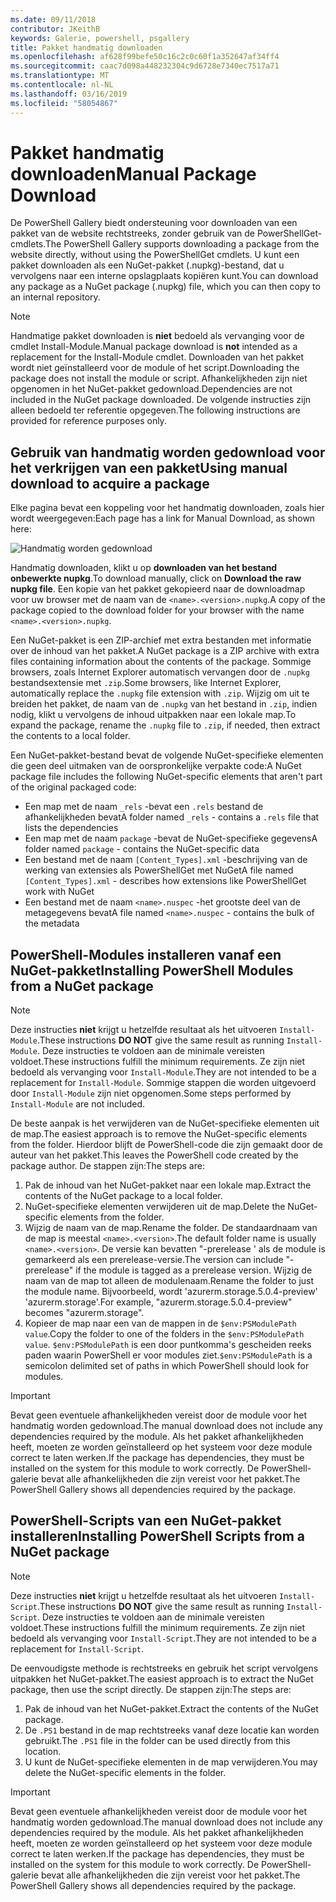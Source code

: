 ```yaml
---
ms.date: 09/11/2018
contributor: JKeithB
keywords: Galerie, powershell, psgallery
title: Pakket handmatig downloaden
ms.openlocfilehash: af628f99befe50c16c2c0c60f1a352647af34ff4
ms.sourcegitcommit: caac7d098a448232304c9d6728e7340ec7517a71
ms.translationtype: MT
ms.contentlocale: nl-NL
ms.lasthandoff: 03/16/2019
ms.locfileid: "58054867"
---
```

# <a name="manual-package-download"></a><span data-ttu-id="90e24-103">Pakket handmatig downloaden</span><span class="sxs-lookup"><span data-stu-id="90e24-103">Manual Package Download</span></span>

<span data-ttu-id="90e24-104">De PowerShell Gallery biedt ondersteuning voor downloaden van een pakket van de website rechtstreeks, zonder gebruik van de PowerShellGet-cmdlets.</span><span class="sxs-lookup"><span data-stu-id="90e24-104">The PowerShell Gallery supports downloading a package from the website directly, without using the PowerShellGet cmdlets.</span></span> <span data-ttu-id="90e24-105">U kunt een pakket downloaden als een NuGet-pakket (.nupkg)-bestand, dat u vervolgens naar een interne opslagplaats kopiëren kunt.</span><span class="sxs-lookup"><span data-stu-id="90e24-105">You can download any package as a NuGet package (.nupkg) file, which you can then copy to an internal repository.</span></span>

> [!NOTE]
> <span data-ttu-id="90e24-106">Handmatige pakket downloaden is **niet** bedoeld als vervanging voor de cmdlet Install-Module.</span><span class="sxs-lookup"><span data-stu-id="90e24-106">Manual package download is **not** intended as a replacement for the Install-Module cmdlet.</span></span>
> <span data-ttu-id="90e24-107">Downloaden van het pakket wordt niet geïnstalleerd voor de module of het script.</span><span class="sxs-lookup"><span data-stu-id="90e24-107">Downloading the package does not install the module or script.</span></span> <span data-ttu-id="90e24-108">Afhankelijkheden zijn niet opgenomen in het NuGet-pakket gedownload.</span><span class="sxs-lookup"><span data-stu-id="90e24-108">Dependencies are not included in the NuGet package downloaded.</span></span> <span data-ttu-id="90e24-109">De volgende instructies zijn alleen bedoeld ter referentie opgegeven.</span><span class="sxs-lookup"><span data-stu-id="90e24-109">The following instructions are provided for reference purposes only.</span></span>

## <a name="using-manual-download-to-acquire-a-package"></a><span data-ttu-id="90e24-110">Gebruik van handmatig worden gedownload voor het verkrijgen van een pakket</span><span class="sxs-lookup"><span data-stu-id="90e24-110">Using manual download to acquire a package</span></span>

<span data-ttu-id="90e24-111">Elke pagina bevat een koppeling voor het handmatig downloaden, zoals hier wordt weergegeven:</span><span class="sxs-lookup"><span data-stu-id="90e24-111">Each page has a link for Manual Download, as shown here:</span></span>

![Handmatig worden gedownload](../../Images/packagedisplaypagewithpseditions.png)

<span data-ttu-id="90e24-113">Handmatig downloaden, klikt u op **downloaden van het bestand onbewerkte nupkg**.</span><span class="sxs-lookup"><span data-stu-id="90e24-113">To download manually, click on **Download the raw nupkg file**.</span></span> <span data-ttu-id="90e24-114">Een kopie van het pakket gekopieerd naar de downloadmap voor uw browser met de naam van de `<name>.<version>.nupkg`.</span><span class="sxs-lookup"><span data-stu-id="90e24-114">A copy of the package copied to the download folder for your browser with the name `<name>.<version>.nupkg`.</span></span>

<span data-ttu-id="90e24-115">Een NuGet-pakket is een ZIP-archief met extra bestanden met informatie over de inhoud van het pakket.</span><span class="sxs-lookup"><span data-stu-id="90e24-115">A NuGet package is a ZIP archive with extra files containing information about the contents of the package.</span></span> <span data-ttu-id="90e24-116">Sommige browsers, zoals Internet Explorer automatisch vervangen door de `.nupkg` bestandsextensie met `.zip`.</span><span class="sxs-lookup"><span data-stu-id="90e24-116">Some browsers, like Internet Explorer, automatically replace the `.nupkg` file extension with `.zip`.</span></span> <span data-ttu-id="90e24-117">Wijzig om uit te breiden het pakket, de naam van de `.nupkg` van het bestand in `.zip`, indien nodig, klikt u vervolgens de inhoud uitpakken naar een lokale map.</span><span class="sxs-lookup"><span data-stu-id="90e24-117">To expand the package, rename the `.nupkg` file to `.zip`, if needed, then extract the contents to a local folder.</span></span>

<span data-ttu-id="90e24-118">Een NuGet-pakket-bestand bevat de volgende NuGet-specifieke elementen die geen deel uitmaken van de oorspronkelijke verpakte code:</span><span class="sxs-lookup"><span data-stu-id="90e24-118">A NuGet package file includes the following NuGet-specific elements that aren't part of the original packaged code:</span></span>

- <span data-ttu-id="90e24-119">Een map met de naam `_rels` -bevat een `.rels` bestand de afhankelijkheden bevat</span><span class="sxs-lookup"><span data-stu-id="90e24-119">A folder named `_rels` - contains a `.rels` file that lists the dependencies</span></span>
- <span data-ttu-id="90e24-120">Een map met de naam `package` -bevat de NuGet-specifieke gegevens</span><span class="sxs-lookup"><span data-stu-id="90e24-120">A folder named `package` - contains the NuGet-specific data</span></span>
- <span data-ttu-id="90e24-121">Een bestand met de naam `[Content_Types].xml` -beschrijving van de werking van extensies als PowerShellGet met NuGet</span><span class="sxs-lookup"><span data-stu-id="90e24-121">A file named `[Content_Types].xml` - describes how extensions like PowerShellGet work with NuGet</span></span>
- <span data-ttu-id="90e24-122">Een bestand met de naam `<name>.nuspec` -het grootste deel van de metagegevens bevat</span><span class="sxs-lookup"><span data-stu-id="90e24-122">A file named `<name>.nuspec` - contains the bulk of the metadata</span></span>

## <a name="installing-powershell-modules-from-a-nuget-package"></a><span data-ttu-id="90e24-123">PowerShell-Modules installeren vanaf een NuGet-pakket</span><span class="sxs-lookup"><span data-stu-id="90e24-123">Installing PowerShell Modules from a NuGet package</span></span>

> [!NOTE]
> <span data-ttu-id="90e24-124">Deze instructies **niet** krijgt u hetzelfde resultaat als het uitvoeren `Install-Module`.</span><span class="sxs-lookup"><span data-stu-id="90e24-124">These instructions **DO NOT** give the same result as running `Install-Module`.</span></span> <span data-ttu-id="90e24-125">Deze instructies te voldoen aan de minimale vereisten voldoet.</span><span class="sxs-lookup"><span data-stu-id="90e24-125">These instructions fulfill the minimum requirements.</span></span> <span data-ttu-id="90e24-126">Ze zijn niet bedoeld als vervanging voor `Install-Module`.</span><span class="sxs-lookup"><span data-stu-id="90e24-126">They are not intended to be a replacement for `Install-Module`.</span></span> <span data-ttu-id="90e24-127">Sommige stappen die worden uitgevoerd door `Install-Module` zijn niet opgenomen.</span><span class="sxs-lookup"><span data-stu-id="90e24-127">Some steps performed by `Install-Module` are not included.</span></span>

<span data-ttu-id="90e24-128">De beste aanpak is het verwijderen van de NuGet-specifieke elementen uit de map.</span><span class="sxs-lookup"><span data-stu-id="90e24-128">The easiest approach is to remove the NuGet-specific elements from the folder.</span></span> <span data-ttu-id="90e24-129">Hierdoor blijft de PowerShell-code die zijn gemaakt door de auteur van het pakket.</span><span class="sxs-lookup"><span data-stu-id="90e24-129">This leaves the PowerShell code created by the package author.</span></span> <span data-ttu-id="90e24-130">De stappen zijn:</span><span class="sxs-lookup"><span data-stu-id="90e24-130">The steps are:</span></span>

1. <span data-ttu-id="90e24-131">Pak de inhoud van het NuGet-pakket naar een lokale map.</span><span class="sxs-lookup"><span data-stu-id="90e24-131">Extract the contents of the NuGet package to a local folder.</span></span>
2. <span data-ttu-id="90e24-132">NuGet-specifieke elementen verwijderen uit de map.</span><span class="sxs-lookup"><span data-stu-id="90e24-132">Delete the NuGet-specific elements from the folder.</span></span>
3. <span data-ttu-id="90e24-133">Wijzig de naam van de map.</span><span class="sxs-lookup"><span data-stu-id="90e24-133">Rename the folder.</span></span> <span data-ttu-id="90e24-134">De standaardnaam van de map is meestal `<name>.<version>`.</span><span class="sxs-lookup"><span data-stu-id="90e24-134">The default folder name is usually `<name>.<version>`.</span></span> <span data-ttu-id="90e24-135">De versie kan bevatten "-prerelease ' als de module is gemarkeerd als een prerelease-versie.</span><span class="sxs-lookup"><span data-stu-id="90e24-135">The version can include "-prerelease" if the module is tagged as a prerelease version.</span></span> <span data-ttu-id="90e24-136">Wijzig de naam van de map tot alleen de modulenaam.</span><span class="sxs-lookup"><span data-stu-id="90e24-136">Rename the folder to just the module name.</span></span> <span data-ttu-id="90e24-137">Bijvoorbeeld, wordt 'azurerm.storage.5.0.4-preview' 'azurerm.storage'.</span><span class="sxs-lookup"><span data-stu-id="90e24-137">For example, "azurerm.storage.5.0.4-preview" becomes "azurerm.storage".</span></span>
4. <span data-ttu-id="90e24-138">Kopieer de map naar een van de mappen in de `$env:PSModulePath value`.</span><span class="sxs-lookup"><span data-stu-id="90e24-138">Copy the folder to one of the folders in the `$env:PSModulePath value`.</span></span> <span data-ttu-id="90e24-139">`$env:PSModulePath` is een door puntkomma's gescheiden reeks paden waarin PowerShell er voor modules ziet.</span><span class="sxs-lookup"><span data-stu-id="90e24-139">`$env:PSModulePath` is a semicolon delimited set of paths in which PowerShell should look for modules.</span></span>

> [!IMPORTANT]
> <span data-ttu-id="90e24-140">Bevat geen eventuele afhankelijkheden vereist door de module voor het handmatig worden gedownload.</span><span class="sxs-lookup"><span data-stu-id="90e24-140">The manual download does not include any dependencies required by the module.</span></span> <span data-ttu-id="90e24-141">Als het pakket afhankelijkheden heeft, moeten ze worden geïnstalleerd op het systeem voor deze module correct te laten werken.</span><span class="sxs-lookup"><span data-stu-id="90e24-141">If the package has dependencies, they must be installed on the system for this module to work correctly.</span></span> <span data-ttu-id="90e24-142">De PowerShell-galerie bevat alle afhankelijkheden die zijn vereist voor het pakket.</span><span class="sxs-lookup"><span data-stu-id="90e24-142">The PowerShell Gallery shows all dependencies required by the package.</span></span>

## <a name="installing-powershell-scripts-from-a-nuget-package"></a><span data-ttu-id="90e24-143">PowerShell-Scripts van een NuGet-pakket installeren</span><span class="sxs-lookup"><span data-stu-id="90e24-143">Installing PowerShell Scripts from a NuGet package</span></span>

> [!NOTE]
> <span data-ttu-id="90e24-144">Deze instructies **niet** krijgt u hetzelfde resultaat als het uitvoeren `Install-Script`.</span><span class="sxs-lookup"><span data-stu-id="90e24-144">These instructions **DO NOT** give the same result as running `Install-Script`.</span></span> <span data-ttu-id="90e24-145">Deze instructies te voldoen aan de minimale vereisten voldoet.</span><span class="sxs-lookup"><span data-stu-id="90e24-145">These instructions fulfill the minimum requirements.</span></span> <span data-ttu-id="90e24-146">Ze zijn niet bedoeld als vervanging voor `Install-Script`.</span><span class="sxs-lookup"><span data-stu-id="90e24-146">They are not intended to be a replacement for `Install-Script`.</span></span>

<span data-ttu-id="90e24-147">De eenvoudigste methode is rechtstreeks en gebruik het script vervolgens uitpakken het NuGet-pakket.</span><span class="sxs-lookup"><span data-stu-id="90e24-147">The easiest approach is to extract the NuGet package, then use the script directly.</span></span> <span data-ttu-id="90e24-148">De stappen zijn:</span><span class="sxs-lookup"><span data-stu-id="90e24-148">The steps are:</span></span>

1. <span data-ttu-id="90e24-149">Pak de inhoud van het NuGet-pakket.</span><span class="sxs-lookup"><span data-stu-id="90e24-149">Extract the contents of the NuGet package.</span></span>
2. <span data-ttu-id="90e24-150">De `.PS1` bestand in de map rechtstreeks vanaf deze locatie kan worden gebruikt.</span><span class="sxs-lookup"><span data-stu-id="90e24-150">The `.PS1` file in the folder can be used directly from this location.</span></span>
3. <span data-ttu-id="90e24-151">U kunt de NuGet-specifieke elementen in de map verwijderen.</span><span class="sxs-lookup"><span data-stu-id="90e24-151">You may delete the NuGet-specific elements in the folder.</span></span>

> [!IMPORTANT]
> <span data-ttu-id="90e24-152">Bevat geen eventuele afhankelijkheden vereist door de module voor het handmatig worden gedownload.</span><span class="sxs-lookup"><span data-stu-id="90e24-152">The manual download does not include any dependencies required by the module.</span></span> <span data-ttu-id="90e24-153">Als het pakket afhankelijkheden heeft, moeten ze worden geïnstalleerd op het systeem voor deze module correct te laten werken.</span><span class="sxs-lookup"><span data-stu-id="90e24-153">If the package has dependencies, they must be installed on the system for this module to work correctly.</span></span> <span data-ttu-id="90e24-154">De PowerShell-galerie bevat alle afhankelijkheden die zijn vereist voor het pakket.</span><span class="sxs-lookup"><span data-stu-id="90e24-154">The PowerShell Gallery shows all dependencies required by the package.</span></span>
